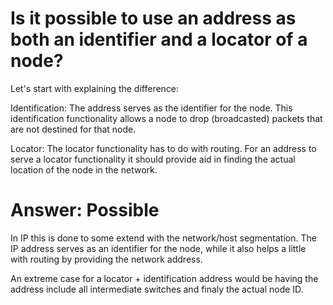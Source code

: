 # Is it possible to use an address as both an identifier and a locator of a node?

Let's start with explaining the difference:

Identification: The address serves as the identifier for the node. This identification functionality allows a node to drop (broadcasted) packets that are not destined for that node.

Locator: The locator functionality has to do with routing. For an address to serve a locator functionality it should provide aid in finding the actual location of the node in the network.


# Answer: Possible
In IP this is done to some extend with the network/host segmentation. The IP address serves as an identifier for the node, while it also helps a little with routing by providing the network address.

An extreme case for a locator + identification address would be having the address include all intermediate switches and finaly the actual node ID.
